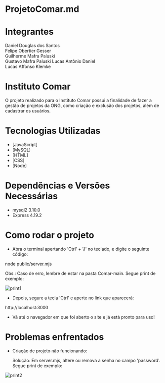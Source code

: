 # ProjetoComar.md

# Integrantes

Daniel Douglas dos Santos  
Felipe Obertier Gesser  
Guilherme Mafra Paluski  
Gustavo Mafra Paluski 
Lucas Antônio Daniel  
Lucas Affonso Klemke

# Instituto Comar

O projeto realizado para o Instituto Comar possui a finalidade de fazer a gestão de projetos da ONG, como criação e exclusão dos projetos, além de cadastrar os usuários.

# Tecnologias Utilizadas

- [JavaScript]
- [MySQL]
- [HTML]
- [CSS]
- [Node]

# Dependências e Versões Necessárias

- mysql2 3.10.0
- Express 4.19.2

# Como rodar o projeto

- Abra o terminal apertando 'Ctrl' + 'J' no teclado, e digite o seguinte código:

node public/server.mjs

Obs.: Caso de erro, lembre de estar na pasta Comar-main. Segue print de exemplo:

![print1](https://github.com/Gustavsonpy/Comar/assets/138543589/d0020076-b90c-4a21-863b-f8a703889c45)

- Depois, segure a tecla 'Ctrl' e aperte no link que aparecerá:

http://localhost:3000

- Vá até o navegador em que foi aberto o site e já está pronto para uso!

# Problemas enfrentados

- Criação de projeto não funcionando:

  Solução: Em server.mjs, altere ou remova a senha no campo 'password'. Segue print de exemplo:

![print2](https://github.com/Gustavsonpy/Comar/assets/138543589/946e9d56-c37b-4491-8fed-7621e3b7181f)
